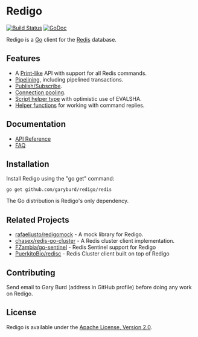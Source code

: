 Redigo
======

[![Build Status](https://travis-ci.org/garyburd/redigo.svg?branch=master)](https://travis-ci.org/garyburd/redigo)
[![GoDoc](https://godoc.org/github.com/garyburd/redigo/redis?status.svg)](https://godoc.org/github.com/garyburd/redigo/redis)

Redigo is a [Go](http://golang.org/) client for the [Redis](http://redis.io/) database.

Features
-------

* A [Print-like](http://godoc.org/github.com/garyburd/redigo/redis#hdr-Executing_Commands) API with support for all Redis commands.
* [Pipelining](http://godoc.org/github.com/garyburd/redigo/redis#hdr-Pipelining), including pipelined transactions.
* [Publish/Subscribe](http://godoc.org/github.com/garyburd/redigo/redis#hdr-Publish_and_Subscribe).
* [Connection pooling](http://godoc.org/github.com/garyburd/redigo/redis#Pool).
* [Script helper type](http://godoc.org/github.com/garyburd/redigo/redis#Script) with optimistic use of EVALSHA.
* [Helper functions](http://godoc.org/github.com/garyburd/redigo/redis#hdr-Reply_Helpers) for working with command replies.

Documentation
-------------

- [API Reference](http://godoc.org/github.com/garyburd/redigo/redis)
- [FAQ](https://github.com/garyburd/redigo/wiki/FAQ)

Installation
------------

Install Redigo using the "go get" command:

    go get github.com/garyburd/redigo/redis

The Go distribution is Redigo's only dependency.

Related Projects
----------------

- [rafaeljusto/redigomock](https://godoc.org/github.com/rafaeljusto/redigomock) - A mock library for Redigo.
- [chasex/redis-go-cluster](https://github.com/chasex/redis-go-cluster) - A Redis cluster client implementation.
- [FZambia/go-sentinel](https://github.com/FZambia/go-sentinel) - Redis Sentinel support for Redigo
- [PuerkitoBio/redisc](https://github.com/PuerkitoBio/redisc) - Redis Cluster client built on top of Redigo

Contributing
------------

Send email to Gary Burd (address in GitHub profile) before doing any work on Redigo.

License
-------

Redigo is available under the [Apache License, Version 2.0](http://www.apache.org/licenses/LICENSE-2.0.html).
